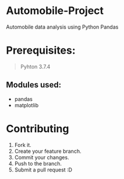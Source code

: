 # Automobile-Project
Automobile data analysis using Python Pandas
# Prerequisites:
 >Pyhton 3.7.4
## Modules used:
 * pandas
 * matplotlib
# Contributing
 1. Fork it.
 2. Create your feature branch.
 3. Commit your changes.
 4. Push to the branch.
 5. Submit a pull request :D
 
